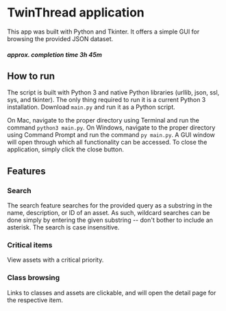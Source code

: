 # TwinThread application

This app was built with Python and Tkinter. It offers a simple GUI for browsing the provided JSON dataset.

#### _approx. completion time 3h 45m_

## How to run

The script is built with Python 3 and native Python libraries (urllib, json, ssl, sys, and tkinter). The only thing required to run it is a current Python 3 installation. Download `main.py` and run it as a Python script. 

On Mac, navigate to the proper directory using Terminal and run the command `python3 main.py`. On Windows, navigate to the proper directory using Command Prompt and run the command `py main.py`.  A GUI window will open through which all functionality can be accessed. To close the application, simply click the close button.

## Features

### Search
The search feature searches for the provided query as a substring in the name, description, or ID of an asset. As such, wildcard searches can be done simply by entering the given substring -- don't bother to include an asterisk. The search is case insensitive.

### Critical items
View assets with a critical priority.

### Class browsing
Links to classes and assets are clickable, and will open the detail page for the respective item.
